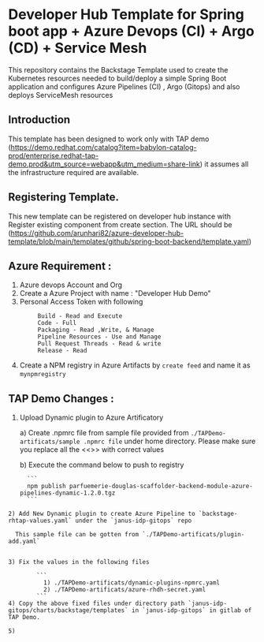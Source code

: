 # Developer Hub Template for Spring boot app + Azure Devops (CI) + Argo (CD) + Service Mesh

This repository contains the Backstage Template used to create the Kubernetes resources needed to build/deploy a simple Spring Boot application and configures Azure Pipelines (CI) , Argo (Gitops) and also deploys ServiceMesh resources

## Introduction 
This template has been designed to work only with TAP demo (https://demo.redhat.com/catalog?item=babylon-catalog-prod/enterprise.redhat-tap-demo.prod&utm_source=webapp&utm_medium=share-link) it assumes all the infrastructure required are available.

## Registering Template.

This new template can be registered on developer hub instance with Register existing component from create section. The URL should be (https://github.com/arunhari82/azure-developer-hub-template/blob/main/templates/github/spring-boot-backend/template.yaml)

## Azure Requirement :

  1) Azure devops Account and Org
  2) Create a Azure Project with name : "Developer Hub Demo"
  3) Personal Access Token with following 
       ``` 
            Build - Read and Execute
            Code - Full
            Packaging - Read ,Write, & Manage
            Pipeline Resources - Use and Manage
            Pull Request Threads - Read & write
            Release - Read
        ```
   4) Create a NPM registry in Azure Artifacts by `create feed` and name it as `mynpmregistry`

## TAP Demo Changes : 

   1) Upload Dynamic plugin to Azure Artificatory
   
      a) Create .npmrc file from sample file provided from `./TAPDemo-artificats/sample .npmrc file` under home directory. Please make sure you replace all the <<>> with correct values

      b) Execute the command below to push to registry

            ```
            npm publish parfuemerie-douglas-scaffolder-backend-module-azure-pipelines-dynamic-1.2.0.tgz
            ```


   
    2) Add New Dynamic plugin to create Azure Pipeline to `backstage-rhtap-values.yaml` under the `janus-idp-gitops` repo

      This sample file can be gotten from `./TAPDemo-artificats/plugin-add.yaml`
       

    3) Fix the values in the following files

            ```          
              1) ./TAPDemo-artificats/dynamic-plugins-npmrc.yaml
              2) ./TAPDemo-artificats/azure-rhdh-secret.yaml
            ```  
    4) Copy the above fixed files under directory path `janus-idp-gitops/charts/backstage/templates` in `janus-idp-gitops` in gitlab of TAP Demo.

    5) 